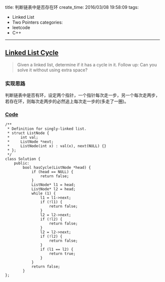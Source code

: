 title: 判断链表中是否存在环
create_time: 2016/03/08 19:58:09
tags:
- Linked List
- Two Pointers
categories:
- leetcode
- C++

---
## [Linked List Cycle](https://leetcode.com/problems/linked-list-cycle/)
> Given a linked list, determine if it has a cycle in it.
> Follow up:
> Can you solve it without using extra space?

### 实现思路
判断链表中是否有环，设定两个指针，一个指针每次走一步，另一个每次走两步，若存在环，则每次走两步的必然追上每次走一步的(多走了一圈)。

### [Code](https://github.com/Finalcheat/leetcode/blob/master/src/Linked-List-Cycle.cpp)
```
/**
 * Definition for singly-linked list.
 * struct ListNode {
 *     int val;
 *     ListNode *next;
 *     ListNode(int x) : val(x), next(NULL) {}
 * };
 */
class Solution {
    public:
        bool hasCycle(ListNode *head) {
            if (head == NULL) {
                return false;
            }
            ListNode* l1 = head;
            ListNode* l2 = head;
            while (1) {
                l1 = l1->next;
                if (!l1) {
                    return false;
                }
                l2 = l2->next;
                if (!l2) {
                    return false;
                }
                l2 = l2->next;
                if (!l2) {
                    return false;
                }
                if (l1 == l2) {
                    return true;
                }
            }
            return false;
        }
};
```
